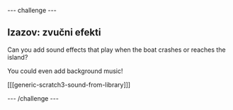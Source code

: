\--- challenge \---

## Izazov: zvučni efekti

Can you add sound effects that play when the boat crashes or reaches the island?

You could even add background music!

[[[generic-scratch3-sound-from-library]]]

\--- /challenge \---